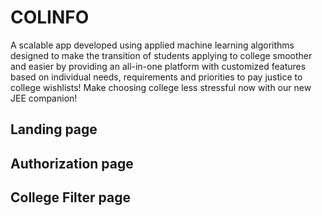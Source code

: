 # COLINFO
A scalable app developed using
applied machine learning
algorithms designed to make the
transition of students applying to
college smoother and easier by
providing an all-in-one platform
with customized features based
on individual needs,
requirements and priorities to
pay justice to college wishlists!
Make choosing college less
stressful now with our new JEE
companion!

## Landing page

## Authorization page

## College Filter page
